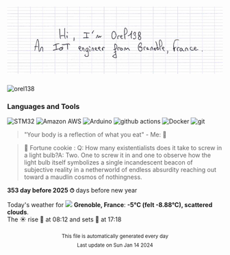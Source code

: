 
<!-- Beginning of the rendered Markdown -->

<h1 align="center">
  <picture>
    <source media="(prefers-color-scheme: dark)" srcset="assets/banner_dark_theme/dark-banner-1.png">
    <source media="(prefers-color-scheme: light)" srcset="assets/banner_light_theme/light-banner-1.png">
    <img alt="TEXT" src="assets/banner_light_theme/light-banner-1.png">
  </picture>
</h1>

<p align="left"> <img alt="orel138" src="https://komarev.com/ghpvc/?username=orel138&label=Profile%20views&color=ffbe6f&style=flat-square" /> </p>

<h3 align="left">Languages and Tools</h3>
<p>
<img alt="STM32" src="https://img.shields.io/badge/STM32%20-%20?style=flat-square&logo=stmicroelectronics&logoColor=white&color=03234b" />
<img alt="Amazon AWS" src="https://img.shields.io/badge/Amazon%20AWS%20-%20?style=flat-square&logo=amazonaws&logoColor=white&color=232f3e" />
<img alt="Arduino" src="https://img.shields.io/badge/Arduino%20-%20?style=flat-square&logo=arduino&logoColor=white&color=00878f" />
<img alt="github actions" src="https://img.shields.io/badge/Github%20Actions%20-%20?style=flat-square&logo=github-actions&logoColor=white&color=2088ff" />
<img alt="Docker" src="https://img.shields.io/badge/Docker%20-%20?style=flat-square&logo=docker&logoColor=white&color=2496ed" />
<img alt="git" src="https://img.shields.io/badge/Git%20-%20?style=flat-square&logo=git&logoColor=white&color=f05032" />
</p>

> "Your body is a reflection of what you eat" - Me: 🥨

> 🥠 Fortune cookie : Q:	How many existentialists does it take to screw in a light bulb?A:	Two.  One to screw it in and one to observe how the light bulb	itself symbolizes a single incandescent beacon of subjective	reality in a netherworld of endless absurdity reaching out toward a	maudlin cosmos of nothingness.

**353 day before 2025 ⏱** days before new year

<div align="left">
  Today's weather for <img src="https://cdn-icons-png.flaticon.com/512/197/197560.png" width="13"/> <b>Grenoble, France</b>: <b>-5°C (felt -8.88°C), scattered clouds</b>.
  </div>
<div align="left">
  The ☀️ rise 🌄 at 08:12 and sets 🌇 at 17:18
  </div>
<br>

<div align="center">
  <sub>
  This file is automatically generated every day
  </div>
<div align="center">
  <sub>
  Last update on Sun Jan 14 2024
  </div>
<br>

<!-- End of the rendered Markdown -->
<!-- The following content will not appear in the rendered Markdown -->
